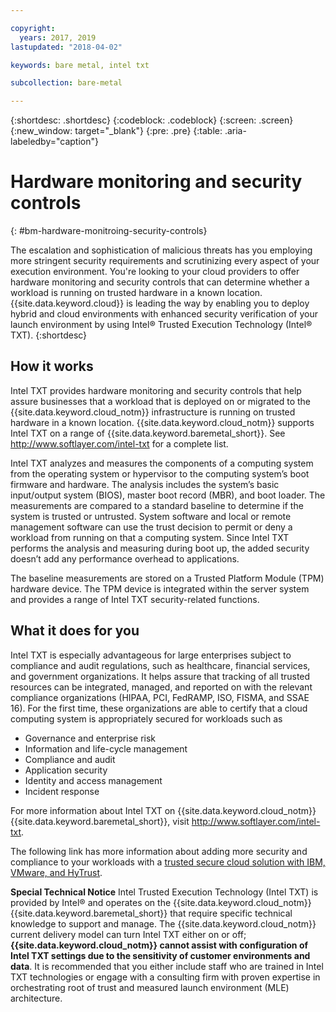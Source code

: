 ```yaml
---

copyright:
  years: 2017, 2019
lastupdated: "2018-04-02"

keywords: bare metal, intel txt

subcollection: bare-metal

---
```


{:shortdesc: .shortdesc}
{:codeblock: .codeblock}
{:screen: .screen}
{:new_window: target="_blank"}
{:pre: .pre}
{:table: .aria-labeledby="caption"}

# Hardware monitoring and security controls
{: #bm-hardware-monitroing-security-controls}

The escalation and sophistication of malicious threats has you employing more stringent security requirements and scrutinizing every aspect of your execution environment. You're looking to your cloud providers to offer hardware monitoring and security controls that can determine whether a workload is running on trusted hardware in a known location. {{site.data.keyword.cloud}} is leading the way by enabling you to deploy hybrid and cloud environments with enhanced security verification of your launch environment by using Intel&reg; Trusted Execution Technology (Intel&reg; TXT). {:shortdesc}

## How it works

Intel TXT provides hardware monitoring and security controls that help assure businesses that a workload that is deployed on or migrated to the {{site.data.keyword.cloud_notm}} infrastructure is running on trusted hardware in a known location. {{site.data.keyword.cloud_notm}} supports Intel TXT on a range of {{site.data.keyword.baremetal_short}}. See http://www.softlayer.com/intel-txt for a complete list.

Intel TXT analyzes and measures the components of a computing system from the operating system or hypervisor to the computing system’s boot firmware and hardware. The analysis includes the system’s basic input/output system (BIOS), master boot record (MBR), and boot loader. The measurements are compared to a standard baseline to determine if the system is trusted or untrusted. System software and local or remote management software can use the trust decision to permit or deny a workload from running on that a computing system. Since Intel TXT performs the analysis and measuring during boot up, the added security doesn’t add any performance overhead to applications.

The baseline measurements are stored on a Trusted Platform Module (TPM) hardware device. The TPM device is integrated within the server system and provides a range of Intel TXT security-related functions.

## What it does for you

Intel TXT is especially advantageous for large enterprises subject to compliance and audit regulations, such as healthcare, financial services, and government organizations. It helps assure that tracking of all trusted resources can be integrated, managed, and reported on with the relevant compliance organizations (HIPAA, PCI, FedRAMP, ISO, FISMA, and SSAE 16). For the first time, these organizations are able to certify that a cloud computing system is appropriately secured for workloads such as

* Governance and enterprise risk
* Information and life-cycle management
* Compliance and audit
* Application security
* Identity and access management
* Incident response

For more information about Intel TXT on {{site.data.keyword.cloud_notm}} {{site.data.keyword.baremetal_short}}, visit http://www.softlayer.com/intel-txt.

The following link has more information about adding more security and compliance to your workloads with a [trusted secure cloud solution with IBM, VMware, and HyTrust](http://wpc.c320.edgecastcdn.net/00C320/DeploymentGuide_IBM_Intel_HyTrust_VMware_v1%200.pdf).

**Special Technical Notice** Intel Trusted Execution Technology (Intel TXT) is provided by Intel&reg; and operates on the {{site.data.keyword.cloud_notm}} {{site.data.keyword.baremetal_short}} that require specific technical knowledge to support and manage. The {{site.data.keyword.cloud_notm}} current delivery model can turn Intel TXT either on or off; **{{site.data.keyword.cloud_notm}} cannot assist with configuration of Intel TXT settings due to the sensitivity of customer environments and data**. It is recommended that you either include staff who are trained in Intel TXT technologies or engage with a consulting firm with proven expertise in orchestrating root of trust and measured launch environment (MLE) architecture.
